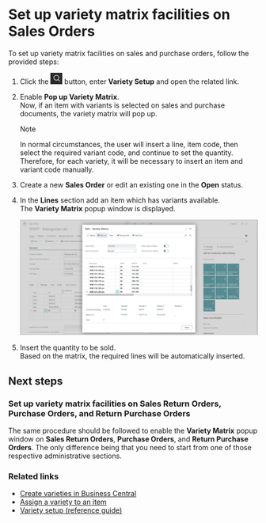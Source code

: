 # Set up variety matrix facilities on Sales Orders

To set up variety matrix facilities on sales and purchase orders, follow the provided steps: 

1. Click the ![Lightbulb that opens the Tell Me feature](../../../images/Icons/Lightbulb_icon.png "Tell Me what you want to do") button, enter **Variety Setup** and open the related link.   
2. Enable **Pop up Variety Matrix**.     
   Now, if an item with variants is selected on sales and purchase documents, the variety matrix will pop up. 
    
    > [!Note]
    > In normal circumstances, the user will insert a line, item code, then select the required variant code, and continue to set the quantity. Therefore, for each variety, it will be necessary to insert an item and variant code manually. 

3. Create a new **Sales Order** or edit an existing one in the **Open** status.
4. In the **Lines** section add an item which has variants available.     
   The **Variety Matrix** popup window is displayed.     

   ![variety_matrix_1](../images/variety_matrix_1.png)

5. Insert the quantity to be sold.      
   Based on the matrix, the required lines will be automatically inserted. 

## Next steps

### Set up variety matrix facilities on Sales Return Orders, Purchase Orders, and Return Purchase Orders

The same procedure should be followed to enable the **Variety Matrix** popup window on **Sales Return Orders**, **Purchase Orders**, and **Return Purchase Orders**. The only difference being that you need to start from one of those respective administrative sections. 

### Related links

- [Create varieties in Business Central](create_variety.md)
- [Assign a variety to an item](assign_variety_to_item.md)
- [Variety setup (reference guide)](../reference/variety_setup.md)